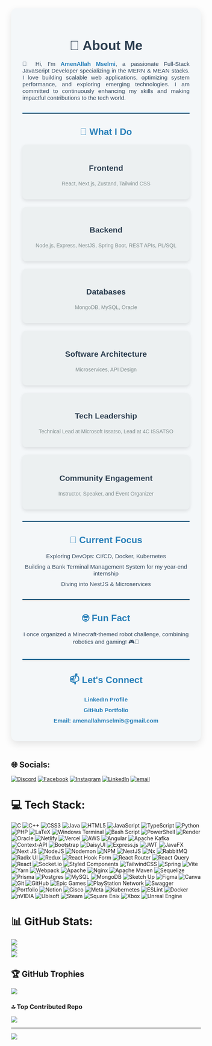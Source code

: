 <div style="max-width: 900px; margin: 50px auto; padding: 30px; background: #f4f7f9; border-radius: 15px; box-shadow: 0 8px 20px rgba(0, 0, 0, 0.1); font-family: 'Arial', sans-serif;">
  
  <!-- Header Section -->
  <h1 style="color: #2c3e50; text-align: center; font-size: 2.5em; margin-bottom: 20px;">💫 About Me</h1>
  <p style="color: #34495e; font-size: 1.1em; text-align: justify;">
    👋 Hi, I’m <strong style="color: #2980b9;">AmenAllah Mselmi</strong>, a passionate Full-Stack JavaScript Developer specializing in the MERN & MEAN stacks. I love building scalable web applications, optimizing system performance, and exploring emerging technologies. I am committed to continuously enhancing my skills and making impactful contributions to the tech world.
  </p>
  
  <hr style="border: 0; border-top: 2px solid #2980b9; margin: 30px 0;"/>
  
  <!-- What I Do Section -->
  <h2 style="color: #2980b9; font-size: 1.75em; text-align: center; margin-bottom: 20px;">🚀 What I Do</h2>
  <div style="display: grid; grid-template-columns: repeat(auto-fill, minmax(250px, 1fr)); gap: 20px;">
    <div style="padding: 20px; background: #ecf0f1; border-radius: 10px; box-shadow: 0 4px 10px rgba(0, 0, 0, 0.1);">
      <h3 style="color: #2c3e50; font-size: 1.5em; text-align: center;">Frontend</h3>
      <p style="color: #7f8c8d; text-align: center;">React, Next.js, Zustand, Tailwind CSS</p>
    </div>
    <div style="padding: 20px; background: #ecf0f1; border-radius: 10px; box-shadow: 0 4px 10px rgba(0, 0, 0, 0.1);">
      <h3 style="color: #2c3e50; font-size: 1.5em; text-align: center;">Backend</h3>
      <p style="color: #7f8c8d; text-align: center;">Node.js, Express, NestJS, Spring Boot, REST APIs, PL/SQL</p>
    </div>
    <div style="padding: 20px; background: #ecf0f1; border-radius: 10px; box-shadow: 0 4px 10px rgba(0, 0, 0, 0.1);">
      <h3 style="color: #2c3e50; font-size: 1.5em; text-align: center;">Databases</h3>
      <p style="color: #7f8c8d; text-align: center;">MongoDB, MySQL, Oracle</p>
    </div>
    <div style="padding: 20px; background: #ecf0f1; border-radius: 10px; box-shadow: 0 4px 10px rgba(0, 0, 0, 0.1);">
      <h3 style="color: #2c3e50; font-size: 1.5em; text-align: center;">Software Architecture</h3>
      <p style="color: #7f8c8d; text-align: center;">Microservices, API Design</p>
    </div>
    <div style="padding: 20px; background: #ecf0f1; border-radius: 10px; box-shadow: 0 4px 10px rgba(0, 0, 0, 0.1);">
      <h3 style="color: #2c3e50; font-size: 1.5em; text-align: center;">Tech Leadership</h3>
      <p style="color: #7f8c8d; text-align: center;">Technical Lead at Microsoft Issatso, Lead at 4C ISSATSO</p>
    </div>
    <div style="padding: 20px; background: #ecf0f1; border-radius: 10px; box-shadow: 0 4px 10px rgba(0, 0, 0, 0.1);">
      <h3 style="color: #2c3e50; font-size: 1.5em; text-align: center;">Community Engagement</h3>
      <p style="color: #7f8c8d; text-align: center;">Instructor, Speaker, and Event Organizer</p>
    </div>
  </div>

  <hr style="border: 0; border-top: 2px solid #2980b9; margin: 30px 0;"/>
  
  <!-- Current Focus Section -->
  <h2 style="color: #2980b9; font-size: 1.75em; text-align: center; margin-bottom: 20px;">🔭 Current Focus</h2>
  <ul style="color: #34495e; font-size: 1.1em; text-align: center; list-style: none; padding-left: 0;">
    <li style="margin-bottom: 10px;">Exploring DevOps: CI/CD, Docker, Kubernetes</li>
    <li style="margin-bottom: 10px;">Building a Bank Terminal Management System for my year-end internship</li>
    <li style="margin-bottom: 10px;">Diving into NestJS & Microservices</li>
  </ul>

  <hr style="border: 0; border-top: 2px solid #2980b9; margin: 30px 0;"/>
  
  <!-- Fun Fact Section -->
  <h2 style="color: #2980b9; font-size: 1.75em; text-align: center; margin-bottom: 20px;">🤓 Fun Fact</h2>
  <p style="color: #34495e; font-size: 1.1em; text-align: center;">
    I once organized a Minecraft-themed robot challenge, combining robotics and gaming! 🎮🤖
  </p>

  <hr style="border: 0; border-top: 2px solid #2980b9; margin: 30px 0;"/>
  
  <!-- Contact Info Section -->
  <h2 style="color: #2980b9; font-size: 1.75em; text-align: center; margin-bottom: 20px;">📫 Let's Connect</h2>
  <ul style="color: #34495e; font-size: 1.1em; list-style: none; padding-left: 0; text-align: center;">
    <li style="margin-bottom: 10px;">
      <a href="https://www.linkedin.com/in/amen-allah-mselmi-294171241/" target="_blank" style="color: #2980b9; text-decoration: none; font-weight: bold;">LinkedIn Profile</a>
    </li>
    <li style="margin-bottom: 10px;">
      <a href="https://github.com/AmenAllah-Mselmi/" target="_blank" style="color: #2980b9; text-decoration: none; font-weight: bold;">GitHub Portfolio</a>
    </li>
    <li style="margin-bottom: 10px;">
      <a href="mailto:amenallahmselmi5@gmail.com" style="color: #2980b9; text-decoration: none; font-weight: bold;">Email: amenallahmselmi5@gmail.com</a>
    </li>
  </ul>
</div>


## 🌐 Socials:
[![Discord](https://img.shields.io/badge/Discord-%237289DA.svg?logo=discord&logoColor=white)](https://discord.gg/amenallah_mselmi) [![Facebook](https://img.shields.io/badge/Facebook-%231877F2.svg?logo=Facebook&logoColor=white)](https://facebook.com/https://www.facebook.com/amenallah.mselmi) [![Instagram](https://img.shields.io/badge/Instagram-%23E4405F.svg?logo=Instagram&logoColor=white)](https://instagram.com/https://www.instagram.com/amenallahmselmi/) [![LinkedIn](https://img.shields.io/badge/LinkedIn-%230077B5.svg?logo=linkedin&logoColor=white)](https://linkedin.com/in/https://www.linkedin.com/in/amen-allah-mselmi-294171241/) [![email](https://img.shields.io/badge/Email-D14836?logo=gmail&logoColor=white)](mailto:amenallahmselmi5@gmail.com) 

# 💻 Tech Stack:
![C](https://img.shields.io/badge/c-%2300599C.svg?style=for-the-badge&logo=c&logoColor=white) ![C++](https://img.shields.io/badge/c++-%2300599C.svg?style=for-the-badge&logo=c%2B%2B&logoColor=white) ![CSS3](https://img.shields.io/badge/css3-%231572B6.svg?style=for-the-badge&logo=css3&logoColor=white) ![Java](https://img.shields.io/badge/java-%23ED8B00.svg?style=for-the-badge&logo=openjdk&logoColor=white) ![HTML5](https://img.shields.io/badge/html5-%23E34F26.svg?style=for-the-badge&logo=html5&logoColor=white) ![JavaScript](https://img.shields.io/badge/javascript-%23323330.svg?style=for-the-badge&logo=javascript&logoColor=%23F7DF1E) ![TypeScript](https://img.shields.io/badge/typescript-%23007ACC.svg?style=for-the-badge&logo=typescript&logoColor=white) ![Python](https://img.shields.io/badge/python-3670A0?style=for-the-badge&logo=python&logoColor=ffdd54) ![PHP](https://img.shields.io/badge/php-%23777BB4.svg?style=for-the-badge&logo=php&logoColor=white) ![LaTeX](https://img.shields.io/badge/latex-%23008080.svg?style=for-the-badge&logo=latex&logoColor=white) ![Windows Terminal](https://img.shields.io/badge/Windows%20Terminal-%234D4D4D.svg?style=for-the-badge&logo=windows-terminal&logoColor=white) ![Bash Script](https://img.shields.io/badge/bash_script-%23121011.svg?style=for-the-badge&logo=gnu-bash&logoColor=white) ![PowerShell](https://img.shields.io/badge/PowerShell-%235391FE.svg?style=for-the-badge&logo=powershell&logoColor=white) ![Render](https://img.shields.io/badge/Render-%46E3B7.svg?style=for-the-badge&logo=render&logoColor=white) ![Oracle](https://img.shields.io/badge/Oracle-F80000?style=for-the-badge&logo=oracle&logoColor=white) ![Netlify](https://img.shields.io/badge/netlify-%23000000.svg?style=for-the-badge&logo=netlify&logoColor=#00C7B7) ![Vercel](https://img.shields.io/badge/vercel-%23000000.svg?style=for-the-badge&logo=vercel&logoColor=white) ![AWS](https://img.shields.io/badge/AWS-%23FF9900.svg?style=for-the-badge&logo=amazon-aws&logoColor=white) ![Angular](https://img.shields.io/badge/angular-%23DD0031.svg?style=for-the-badge&logo=angular&logoColor=white) ![Apache Kafka](https://img.shields.io/badge/Apache%20Kafka-000?style=for-the-badge&logo=apachekafka) ![Context-API](https://img.shields.io/badge/Context--Api-000000?style=for-the-badge&logo=react) ![Bootstrap](https://img.shields.io/badge/bootstrap-%238511FA.svg?style=for-the-badge&logo=bootstrap&logoColor=white) ![DaisyUI](https://img.shields.io/badge/daisyui-5A0EF8?style=for-the-badge&logo=daisyui&logoColor=white) ![Express.js](https://img.shields.io/badge/express.js-%23404d59.svg?style=for-the-badge&logo=express&logoColor=%2361DAFB) ![JWT](https://img.shields.io/badge/JWT-black?style=for-the-badge&logo=JSON%20web%20tokens) ![JavaFX](https://img.shields.io/badge/javafx-%23FF0000.svg?style=for-the-badge&logo=javafx&logoColor=white) ![Next JS](https://img.shields.io/badge/Next-black?style=for-the-badge&logo=next.js&logoColor=white) ![NodeJS](https://img.shields.io/badge/node.js-6DA55F?style=for-the-badge&logo=node.js&logoColor=white) ![Nodemon](https://img.shields.io/badge/NODEMON-%23323330.svg?style=for-the-badge&logo=nodemon&logoColor=%BBDEAD) ![NPM](https://img.shields.io/badge/NPM-%23CB3837.svg?style=for-the-badge&logo=npm&logoColor=white) ![NestJS](https://img.shields.io/badge/nestjs-%23E0234E.svg?style=for-the-badge&logo=nestjs&logoColor=white) ![Nx](https://img.shields.io/badge/nx-143055?style=for-the-badge&logo=nx&logoColor=white) ![RabbitMQ](https://img.shields.io/badge/rabbitmq-FF6600?style=for-the-badge&logo=rabbitmq&logoColor=white) ![Radix UI](https://img.shields.io/badge/radix%20ui-161618.svg?style=for-the-badge&logo=radix-ui&logoColor=white) ![Redux](https://img.shields.io/badge/redux-%23593d88.svg?style=for-the-badge&logo=redux&logoColor=white) ![React Hook Form](https://img.shields.io/badge/React%20Hook%20Form-%23EC5990.svg?style=for-the-badge&logo=reacthookform&logoColor=white) ![React Router](https://img.shields.io/badge/React_Router-CA4245?style=for-the-badge&logo=react-router&logoColor=white) ![React Query](https://img.shields.io/badge/-React%20Query-FF4154?style=for-the-badge&logo=react%20query&logoColor=white) ![React](https://img.shields.io/badge/react-%2320232a.svg?style=for-the-badge&logo=react&logoColor=%2361DAFB) ![Socket.io](https://img.shields.io/badge/Socket.io-black?style=for-the-badge&logo=socket.io&badgeColor=010101) ![Styled Components](https://img.shields.io/badge/styled--components-DB7093?style=for-the-badge&logo=styled-components&logoColor=white) ![TailwindCSS](https://img.shields.io/badge/tailwindcss-%2338B2AC.svg?style=for-the-badge&logo=tailwind-css&logoColor=white) ![Spring](https://img.shields.io/badge/spring-%236DB33F.svg?style=for-the-badge&logo=spring&logoColor=white) ![Vite](https://img.shields.io/badge/vite-%23646CFF.svg?style=for-the-badge&logo=vite&logoColor=white) ![Yarn](https://img.shields.io/badge/yarn-%232C8EBB.svg?style=for-the-badge&logo=yarn&logoColor=white) ![Webpack](https://img.shields.io/badge/webpack-%238DD6F9.svg?style=for-the-badge&logo=webpack&logoColor=black) ![Apache](https://img.shields.io/badge/apache-%23D42029.svg?style=for-the-badge&logo=apache&logoColor=white) ![Nginx](https://img.shields.io/badge/nginx-%23009639.svg?style=for-the-badge&logo=nginx&logoColor=white) ![Apache Maven](https://img.shields.io/badge/Apache%20Maven-C71A36?style=for-the-badge&logo=Apache%20Maven&logoColor=white) ![Sequelize](https://img.shields.io/badge/Sequelize-52B0E7?style=for-the-badge&logo=Sequelize&logoColor=white) ![Prisma](https://img.shields.io/badge/Prisma-3982CE?style=for-the-badge&logo=Prisma&logoColor=white) ![Postgres](https://img.shields.io/badge/postgres-%23316192.svg?style=for-the-badge&logo=postgresql&logoColor=white) ![MySQL](https://img.shields.io/badge/mysql-4479A1.svg?style=for-the-badge&logo=mysql&logoColor=white) ![MongoDB](https://img.shields.io/badge/MongoDB-%234ea94b.svg?style=for-the-badge&logo=mongodb&logoColor=white) ![Sketch Up](https://img.shields.io/badge/SketchUp-005F9E?style=for-the-badge&logo=sketchup&logoColor=white) ![Figma](https://img.shields.io/badge/figma-%23F24E1E.svg?style=for-the-badge&logo=figma&logoColor=white) ![Canva](https://img.shields.io/badge/Canva-%2300C4CC.svg?style=for-the-badge&logo=Canva&logoColor=white) ![Git](https://img.shields.io/badge/git-%23F05033.svg?style=for-the-badge&logo=git&logoColor=white) ![GitHub](https://img.shields.io/badge/github-%23121011.svg?style=for-the-badge&logo=github&logoColor=white) ![Epic Games](https://img.shields.io/badge/epicgames-%23313131.svg?style=for-the-badge&logo=epicgames&logoColor=white) ![PlayStation Network](https://img.shields.io/badge/PSN-%230070D1.svg?style=for-the-badge&logo=Playstation&logoColor=white) ![Swagger](https://img.shields.io/badge/-Swagger-%23Clojure?style=for-the-badge&logo=swagger&logoColor=white) ![Portfolio](https://img.shields.io/badge/Portfolio-%23000000.svg?style=for-the-badge&logo=firefox&logoColor=#FF7139) ![Notion](https://img.shields.io/badge/Notion-%23000000.svg?style=for-the-badge&logo=notion&logoColor=white) ![Cisco](https://img.shields.io/badge/cisco-%23049fd9.svg?style=for-the-badge&logo=cisco&logoColor=black) ![Meta](https://img.shields.io/badge/Meta-%230467DF.svg?style=for-the-badge&logo=Meta&logoColor=white) ![Kubernetes](https://img.shields.io/badge/kubernetes-%23326ce5.svg?style=for-the-badge&logo=kubernetes&logoColor=white) ![ESLint](https://img.shields.io/badge/ESLint-4B3263?style=for-the-badge&logo=eslint&logoColor=white) ![Docker](https://img.shields.io/badge/docker-%230db7ed.svg?style=for-the-badge&logo=docker&logoColor=white) ![nVIDIA](https://img.shields.io/badge/nVIDIA-%2376B900.svg?style=for-the-badge&logo=nVIDIA&logoColor=white) ![Ubisoft](https://img.shields.io/badge/Ubisoft-%23F5F5F5.svg?style=for-the-badge&logo=Ubisoft&logoColor=black) ![Steam](https://img.shields.io/badge/steam-%23000000.svg?style=for-the-badge&logo=steam&logoColor=white) ![Square Enix](https://img.shields.io/badge/SquareEnix-%23ED1C24.svg?style=for-the-badge&logo=SquareEnix&logoColor=white) ![Xbox](https://img.shields.io/badge/xbox-%23107C10.svg?style=for-the-badge&logo=xbox&logoColor=white) ![Unreal Engine](https://img.shields.io/badge/unrealengine-%23313131.svg?style=for-the-badge&logo=unrealengine&logoColor=white)
# 📊 GitHub Stats:
![](https://github-readme-stats.vercel.app/api?username=AmenAllah-Mselmi&theme=dark&hide_border=false&include_all_commits=true&count_private=true)<br/>
![](https://github-readme-streak-stats.herokuapp.com/?user=AmenAllah-Mselmi&theme=dark&hide_border=false)<br/>
![](https://github-readme-stats.vercel.app/api/top-langs/?username=AmenAllah-Mselmi&theme=dark&hide_border=false&include_all_commits=true&count_private=true&layout=compact)

## 🏆 GitHub Trophies
![](https://github-profile-trophy.vercel.app/?username=AmenAllah-Mselmi&theme=radical&no-frame=false&no-bg=true&margin-w=4)

### 🔝 Top Contributed Repo
![](https://github-contributor-stats.vercel.app/api?username=AmenAllah-Mselmi&limit=5&theme=dark&combine_all_yearly_contributions=true)

---
[![](https://visitcount.itsvg.in/api?id=AmenAllah-Mselmi&icon=0&color=0)](https://visitcount.itsvg.in)

<!-- Proudly created with GPRM ( https://gprm.itsvg.in ) -->

